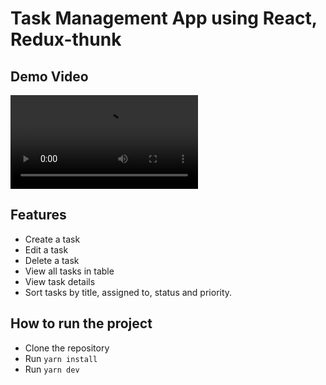 # Task Management App using React, Redux-thunk

## Demo Video

![Demo Video](https://raw.githubusercontent.com/priyasingh264/react-redux-adv-priya/refs/heads/main/public/task-management-with-redux-demo.mp4)

## Features

- Create a task
- Edit a task
- Delete a task
- View all tasks in table
- View task details
- Sort tasks by title, assigned to, status and priority.

## How to run the project

- Clone the repository
- Run `yarn install`
- Run `yarn dev`
